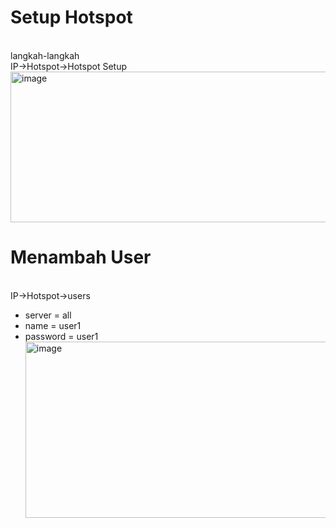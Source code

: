 # Setup Hotspot
<br>langkah-langkah
<br> IP->Hotspot->Hotspot Setup
<img width="1032" height="241" alt="image" src="https://github.com/user-attachments/assets/067dbc4e-49f2-4c0f-bcef-b708f1c86ea7" />

# Menambah User
<br>IP->Hotspot->users
* server = all
* name = user1
* password = user1
  <img width="1026" height="282" alt="image" src="https://github.com/user-attachments/assets/65a23644-21cb-4da5-9792-5bfe44ec293a" />
